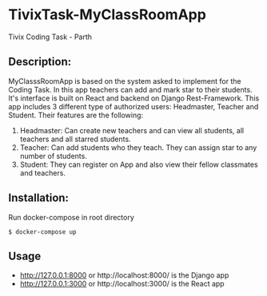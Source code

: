 # TivixTask-MyClassRoomApp
Tivix Coding Task - Parth

## Description: 
MyClasssRoomApp is based on the system asked to implement for the Coding Task. In this app teachers can add and mark star to their students. It's interface is built on React and backend on Django Rest-Framework. This app includes 3 different type of authorized users: Headmaster, Teacher and Student. Their features are the following:
1. Headmaster: Can create new teachers and can view all students, all teachers and all starred students. 
2. Teacher: Can add students who they teach. They can assign star to any number of students.
3. Student: They can register on App and also view their fellow classmates and teachers.

## Installation: 
Run docker-compose in root directory 
```
$ docker-compose up
```
## Usage
- http://127.0.0.1:8000 or http://localhost:8000/ is the Django app
- http://127.0.0.1:3000 or http://localhost:3000/ is the React app
